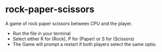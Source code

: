 # rock-paper-scissors

A game of rock paper scissors between CPU and the player.

- Run the file in your terminal
- Select either R for (Rock), P for (Paper) or S for (Scissors)
- The Game will prompt a restart if both players select the same optio.

    
